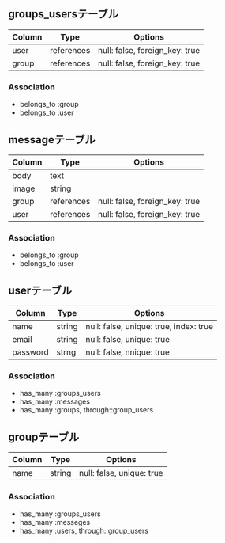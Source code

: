 ## groups_usersテーブル
|Column|Type|Options|
|------|----|-------|
|user|references|null: false, foreign_key: true|
|group|references|null: false, foreign_key: true|

### Association
- belongs_to :group
- belongs_to :user

## messageテーブル
|Column|Type|Options|
|------|----|-------|
|body|text||
|image|string||
|group|references|null: false, foreign_key: true|
|user|references|null: false, foreign_key: true|

### Association
- belongs_to :group
- belongs_to :user


## userテーブル
|Column|Type|Options|
|------|----|-------|
|name|string|null: false, unique: true, index: true|
|email|string|null: false, unique: true|
|password|strng|null: false, nnique: true|

### Association
- has_many :groups_users
- has_many :messages
- has_many :groups, through::group_users


## groupテーブル
|Column|Type|Options|
|------|----|-------|
|name|string|null: false, unique: true|

### Association
- has_many :groups_users
- has_many :messeges
- has_many :users, through::group_users